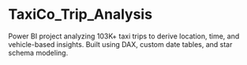# TaxiCo_Trip_Analysis
Power BI project analyzing 103K+ taxi trips to derive location, time, and vehicle-based insights. Built using DAX, custom date tables, and star schema modeling.
